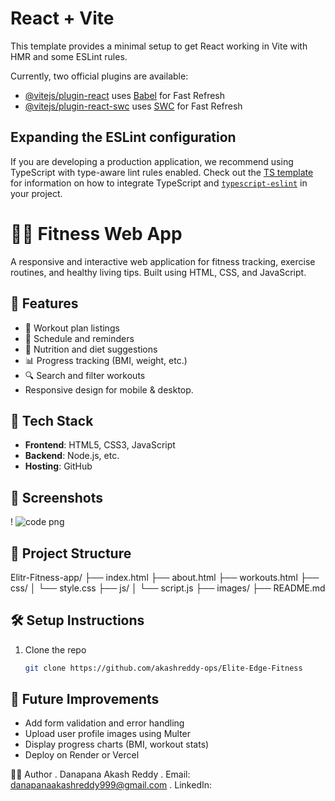 # React + Vite

This template provides a minimal setup to get React working in Vite with HMR and some ESLint rules.

Currently, two official plugins are available:

- [@vitejs/plugin-react](https://github.com/vitejs/vite-plugin-react/blob/main/packages/plugin-react) uses [Babel](https://babeljs.io/) for Fast Refresh
- [@vitejs/plugin-react-swc](https://github.com/vitejs/vite-plugin-react/blob/main/packages/plugin-react-swc) uses [SWC](https://swc.rs/) for Fast Refresh

## Expanding the ESLint configuration

If you are developing a production application, we recommend using TypeScript with type-aware lint rules enabled. Check out the [TS template](https://github.com/vitejs/vite/tree/main/packages/create-vite/template-react-ts) for information on how to integrate TypeScript and [`typescript-eslint`](https://typescript-eslint.io) in your project.

# 🏋️‍♂️ Fitness Web App

A responsive and interactive web application for fitness tracking, exercise routines, and healthy living tips. Built using HTML, CSS, and JavaScript.

## 🚀 Features

- 📝 Workout plan listings
- 📅 Schedule and reminders
- 🍎 Nutrition and diet suggestions
- 📊 Progress tracking (BMI, weight, etc.)
- 🔍 Search and filter workouts
- Responsive design for mobile & desktop.


## 🔧 Tech Stack

- **Frontend**: HTML5, CSS3, JavaScript
- **Backend**:   Node.js, etc.
- **Hosting**: GitHub


## 📸 Screenshots

! ![code png](https://github.com/user-attachments/assets/56e87481-6f0d-4867-ae0f-c2ad700ab78c)

## 📂 Project Structure
Elitr-Fitness-app/
├── index.html
├── about.html
├── workouts.html
├── css/
│ └── style.css
├── js/
│ └── script.js
├── images/
├── README.md


## 🛠️ Setup Instructions

1. Clone the repo
   ```bash
   git clone https://github.com/akashreddy-ops/Elite-Edge-Fitness


## 🎯 Future Improvements

- Add form validation and error handling
- Upload user profile images using Multer
- Display progress charts (BMI, workout stats)
- Deploy on Render or Vercel

🙋‍♂️ Author
. Danapana Akash Reddy
. Email: danapanaakashreddy999@gmail.com
. LinkedIn: 

